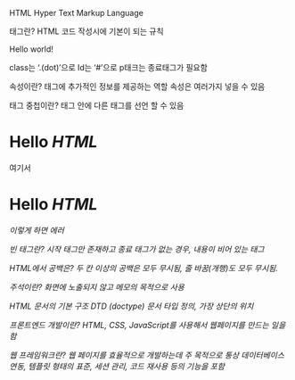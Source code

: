 HTML
Hyper Text Markup Language

태그란?
HTML 코드 작성시에 기본이 되는 규칙
<p class = “nice”> Hello world! </p>
class는 ‘.(dot)’으로
Id는 ‘#’으로
p태크는 종료태그가 필요함

속성이란?
태그에 추가적인 정보를 제공하는 역할
속성은 여러가지 넣을 수 있음

태그 중첩이란?
태그 안에 다른 태그를 선언 할 수 있음
<h1>Hello <i>HTML</i> </h1>
여기서 <h1> Hello <i>HTML</h1><i1> 이렇게 하면 에러

빈 태그란?
시작 태그만 존재하고 종료 태그가 없는 경우, 내용이 비어 있는 태그

HTML에서 공백은?
두 칸 이상의 공백은 모두 무시됨, 줄 바꿈(개행)도 모두 무시됨.


주석이란?
화면에 노출되지 않고 메모의 목적으로 사용
<!-- -->

HTML 문서의 기본 구조
DTD (doctype)
문서 타입 정의, 가장 상단의 위치

프론트엔드 개발이란?
HTML, CSS, JavaScript를 사용해서 웹페이지를 만드는 일을 함

웹 프레임워크란?
웹 페이지를 효율적으로 개발하는데 주 목적으로 통상 데이터베이스 연동, 템플릿 형태의 표준, 세션 관리, 코드 재사용 등의 기능을 포함
